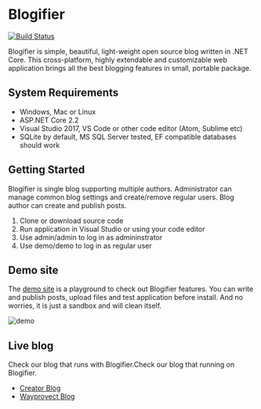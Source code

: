 # Blogifier
[![Build Status](https://dev.azure.com/wayproyect/Blogway/_apis/build/status/Wayproyect.Blogifier?branchName=master)](https://dev.azure.com/wayproyect/Blogway/_build/latest?definitionId=4&branchName=master)

Blogifier is simple, beautiful, light-weight open source blog written in .NET Core. This cross-platform, highly extendable and customizable web application brings all the best blogging features in small, portable package.


## System Requirements

* Windows, Mac or Linux
* ASP.NET Core 2.2
* Visual Studio 2017, VS Code or other code editor (Atom, Sublime etc)
* SQLite by default, MS SQL Server tested, EF compatible databases should work

## Getting Started

Blogifier is single blog supporting multiple authors. Administrator can manage common blog settings and create/remove regular users. Blog author can create and publish posts.

1. Clone or download source code
2. Run application in Visual Studio or using your code editor
3. Use admin/admin to log in as admininstrator
4. Use demo/demo to log in as regular user

## Demo site

The [demo site](http://blogifier.azurewebsites.net) is a playground to check out Blogifier features. You can write and publish posts, upload files and test application before install. And no worries, it is just a sandbox and will clean itself.

![demo](https://user-images.githubusercontent.com/1932785/48745555-7f69e880-ec31-11e8-9d8e-b47d7ab37895.png)

## Live blog
Check our blog that runs with Blogifier.Check our blog that running on Blogifier.

* [Creator Blog](http://rtur.net) 
* [Wayproyect Blog](http://rtur.net) 
